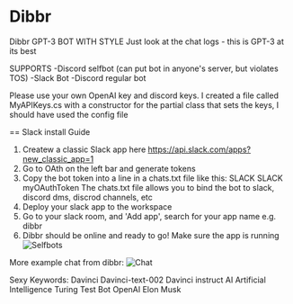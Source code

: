 # Dibbr
Dibbr GPT-3 BOT WITH STYLE
Just look at the chat logs - this is GPT-3 at its best

SUPPORTS
 -Discord selfbot (can put bot in anyone's server, but violates TOS)
 -Slack Bot
 -Discord regular bot
 
Please use your own OpenAI key and discord keys. I created a file called MyAPIKeys.cs with a constructor for the partial class that sets the keys, I should have used the config file

== Slack install Guide
1. Createw a classic Slack app here https://api.slack.com/apps?new_classic_app=1
2. Go to OAth on the left bar and generate tokens
3. Copy the bot token into a line in a chats.txt file like this:
SLACK SLACK myOAuthToken
The chats.txt file allows you to bind the bot to slack, discord dms, discrod channels, etc
4. Deploy your slack app to the workspace
5. Go to your slack room, and 'Add app', search for your app name e.g. dibbr
6. Dibbr should be online and ready to go! Make sure the app is running
![Selfbots](https://i.imgur.com/2mvBVVC.png)


More example chat from dibbr:
![Chat](https://i.imgur.com/E2qjTw3.png)


Sexy Keywords: Davinci Davinci-text-002 Davinci instruct AI Artificial Intelligence Turing Test Bot OpenAI Elon Musk

